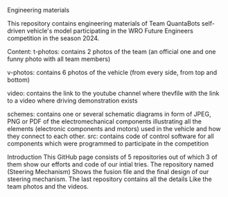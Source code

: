 Engineering materials

This repository contains engineering materials of Team QuantaBots self-driven vehicle's model participating in the WRO Future Engineers competition in the season 2024.

Content:
t-photos: contains 2 photos of the team (an official one and one funny photo with all team members)

v-photos: contains 6 photos of the vehicle (from every side, from top and bottom)

video: contains the link to the youtube channel where thevfile with the link to a video where driving demonstration exists

schemes: contains one or several schematic diagrams in form of JPEG, PNG or PDF of the electromechanical components illustrating all the elements (electronic components and motors) used in the vehicle and how they connect to each other.
src: contains code of control software for all components which were programmed to participate in the competition


Introduction
This GitHub page consists of 5 repositories out of which 3 of them show our efforts and code of our intial tries. The repository named (Steering Mechanism) Shows the fusion file and the final design of our steering mechanism. The last repository contains all the details Like the team photos and the videos.

<!---
QuantaBots/QuantaBots is a ✨ special ✨ repository because its `README.md` (this file) appears on your GitHub profile.
You can click the Preview link to take a look at your changes.
--->
